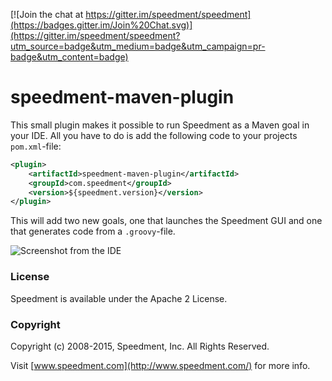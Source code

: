
[![Join the chat at https://gitter.im/speedment/speedment](https://badges.gitter.im/Join%20Chat.svg)](https://gitter.im/speedment/speedment?utm_source=badge&utm_medium=badge&utm_campaign=pr-badge&utm_content=badge)

# speedment-maven-plugin
This small plugin makes it possible to run Speedment as a Maven goal in your IDE. All you have to do is add the following code to your projects ```pom.xml```-file:
```xml
<plugin>
    <artifactId>speedment-maven-plugin</artifactId>
    <groupId>com.speedment</groupId>
    <version>${speedment.version}</version>
</plugin>
```

This will add two new goals, one that launches the Speedment GUI and one that generates code from a ```.groovy```-file.

![Screenshot from the IDE](http://frslnd.se/github/illustrations/speedment_maven_goals.png)

### License

Speedment is available under the Apache 2 License.


### Copyright

Copyright (c) 2008-2015, Speedment, Inc. All Rights Reserved.

Visit [www.speedment.com](http://www.speedment.com/) for more info.
